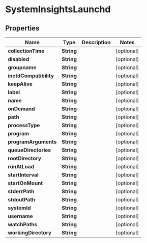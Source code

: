 
# SystemInsightsLaunchd

## Properties
Name | Type | Description | Notes
------------ | ------------- | ------------- | -------------
**collectionTime** | **String** |  |  [optional]
**disabled** | **String** |  |  [optional]
**groupname** | **String** |  |  [optional]
**inetdCompatibility** | **String** |  |  [optional]
**keepAlive** | **String** |  |  [optional]
**label** | **String** |  |  [optional]
**name** | **String** |  |  [optional]
**onDemand** | **String** |  |  [optional]
**path** | **String** |  |  [optional]
**processType** | **String** |  |  [optional]
**program** | **String** |  |  [optional]
**programArguments** | **String** |  |  [optional]
**queueDirectories** | **String** |  |  [optional]
**rootDirectory** | **String** |  |  [optional]
**runAtLoad** | **String** |  |  [optional]
**startInterval** | **String** |  |  [optional]
**startOnMount** | **String** |  |  [optional]
**stderrPath** | **String** |  |  [optional]
**stdoutPath** | **String** |  |  [optional]
**systemId** | **String** |  |  [optional]
**username** | **String** |  |  [optional]
**watchPaths** | **String** |  |  [optional]
**workingDirectory** | **String** |  |  [optional]



